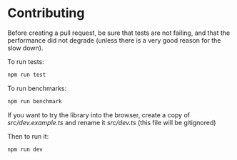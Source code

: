 # Contributing

Before creating a pull request, be sure that tests are not failing, and that the performance did not degrade (unless there is a very good reason for the slow down).

To run tests:

```bash
npm run test
```

To run benchmarks:

```bash
npm run benchmark
```

If you want to try the library into the browser, create a copy of *src/dev.example.ts* and rename it *src/dev.ts* (this file will be gitignored)

Then to run it:
```bash
npm run dev
```
